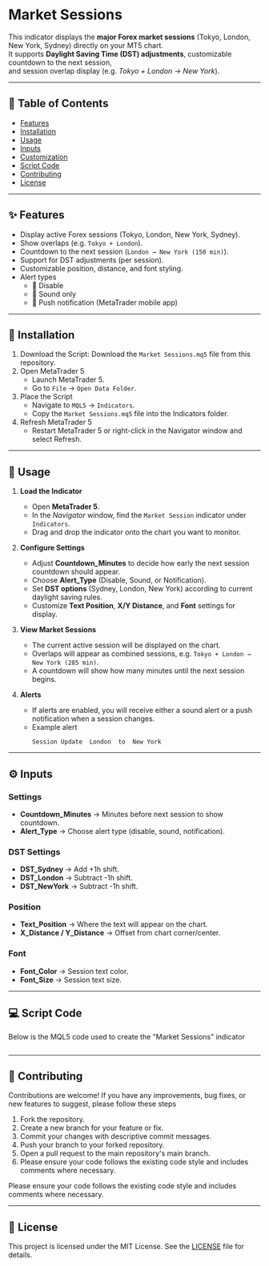 # Market Sessions
This indicator displays the **major Forex market sessions** (Tokyo, London, New York, Sydney) directly on your MT5 chart.  
It supports **Daylight Saving Time (DST) adjustments**, customizable countdown to the next session,  
and session overlap display (e.g. *Tokyo + London → New York*).

---

## 📑 Table of Contents
- [Features](#features)
- [Installation](#installation)
- [Usage](#usage)
- [Inputs](#inputs)
- [Customization](#customization)
- [Script Code](#script-code)
- [Contributing](#contributing)
- [License](#license)

---

## ✨ Features
- Display active Forex sessions (Tokyo, London, New York, Sydney).
- Show overlaps (e.g. `Tokyo + London`).
- Countdown to the next session (`London → New York (150 min)`).
- Support for DST adjustments (per session).
- Customizable position, distance, and font styling.
- Alert types
  - 🔕 Disable
  - 🔔 Sound only
  - 📲 Push notification (MetaTrader mobile app)

---

## 🚀 Installation
1. Download the Script: Download the `Market Sessions.mq5` file from this repository.
2. Open MetaTrader 5
   - Launch MetaTrader 5.
   - Go to `File` -> `Open Data Folder`.
3. Place the Script
   - Navigate to `MQL5` -> `Indicators`.
   - Copy the `Market Sessions.mq5` file into the Indicators folder.
4. Refresh MetaTrader 5
   - Restart MetaTrader 5 or right-click in the Navigator window and select Refresh.

---

## 📖 Usage
1. **Load the Indicator**
   - Open **MetaTrader 5**.
   - In the *Navigator* window, find the `Market Session` indicator under `Indicators`.
   - Drag and drop the indicator onto the chart you want to monitor.

2. **Configure Settings**
   - Adjust **Countdown_Minutes** to decide how early the next session countdown should appear.
   - Choose **Alert_Type** (Disable, Sound, or Notification).
   - Set **DST options** (Sydney, London, New York) according to current daylight saving rules.
   - Customize **Text Position**, **X/Y Distance**, and **Font** settings for display.

3. **View Market Sessions**
   - The current active session will be displayed on the chart.
   - Overlaps will appear as combined sessions, e.g. `Tokyo + London → New York (285 min)`.
   - A countdown will show how many minutes until the next session begins.

4. **Alerts**
   - If alerts are enabled, you will receive either a sound alert or a push notification when a session changes.
   - Example alert
     ```
     Session Update  London  to  New York
     ```

---

## ⚙️ Inputs
### Settings
- **Countdown_Minutes** → Minutes before next session to show countdown.
- **Alert_Type** → Choose alert type (disable, sound, notification).

### DST Settings
- **DST_Sydney** → Add +1h shift.
- **DST_London** → Subtract -1h shift.
- **DST_NewYork** → Subtract -1h shift.

### Position
- **Text_Position** → Where the text will appear on the chart.
- **X_Distance / Y_Distance** → Offset from chart corner/center.

### Font
- **Font_Color** → Session text color.
- **Font_Size** → Session text size.

---

## 💻 Script Code
Below is the MQL5 code used to create the "Market Sessions" indicator
```mql5

```

---

## 🤝 Contributing
Contributions are welcome! If you have any improvements, bug fixes, or new features to suggest, please follow these steps

1. Fork the repository.
2. Create a new branch for your feature or fix.
3. Commit your changes with descriptive commit messages.
4. Push your branch to your forked repository.
4. Open a pull request to the main repository's main branch.
5. Please ensure your code follows the existing code style and includes comments where necessary.

Please ensure your code follows the existing code style and includes comments where necessary.

---

## 📜 License
This project is licensed under the MIT License. See the [LICENSE](LICENSE) file for details.
